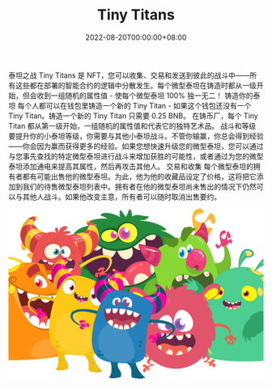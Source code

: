 ﻿---
title: "Tiny Titans"
description: "Tiny Titans — BSC 上可收集和可交易的 NFT，您可以通过这些 NFT 训练、平衡和赢得价格."
date: 2022-08-20T00:00:00+08:00
lastmod: 2022-08-20T00:00:00+08:00
draft: false
authors: ["boogArno"]
featuredImage: "tiny-titans.png"
tags: ["NFT Games","Tiny Titans"]
categories: ["nfts"]
nfts: ["NFT Games"]
blockchain: "BSC"
website: "https://tinytitans.fi/"
twitter: "https://twitter.com/@RealTinyTitans"
discord: ""
telegram: "https://t.me/tinytitans"
github: ""
youtube: ""
twitch: ""
facebook: ""
instagram: ""
reddit: ""
medium: "https://medium.com/@tinytitans"
steam: ""
gitbook: ""
googleplay: ""
appstore: ""
status: "Live"
weight: 
lightgallery: true
toc: true
pinned: false
recommend: false
recommend1: false
---
泰坦之战
Tiny Titans 是 NFT，您可以收集、交易和发送到彼此的战斗中——所有这些都在部署的智能合约的逻辑中分散发生。每个微型泰坦在铸造时都从一级开始，但会收到一组随机的属性值 - 使每个微型泰坦 100% 独一无二！
铸造你的泰坦
每个人都可以在钱包里铸造一个新的 Tiny Titan - 如果这个钱包还没有一个 Tiny Titan。铸造一个新的 Tiny Titan 只需要 0.25 BNB。
在铸币厂，每个 Tiny Titan 都从第一级开始，一组随机的属性值和代表它的独特艺术品。
战斗和等级
要提升你的小泰坦等级，你需要与其他小泰坦战斗。不管你输赢，你总会得到经验——你会因为赢而获得更多的经验。如果您想快速升级您的微型泰坦，您可以通过与您事先查找的特定微型泰坦进行战斗来增加获胜的可能性，或者通过为您的微型泰坦添加通电来提高其属性，然后再攻击其他人。
交易和收集
每个微型泰坦的拥有者都有可能出售他的微型泰坦。为此，他为他的收藏品设定了价格，这将把它添加到我们的待售微型泰坦列表中。拥有者在他的微型泰坦尚未售出的情况下仍然可以与其他人战斗。如果他改变主意，所有者可以随时取消出售要约。

![tinytitans-dapp-games-bsc-image1_d966ec76e1ba82994b92d7d1c18e8060](tinytitans-dapp-games-bsc-image1_d966ec76e1ba82994b92d7d1c18e8060.png)